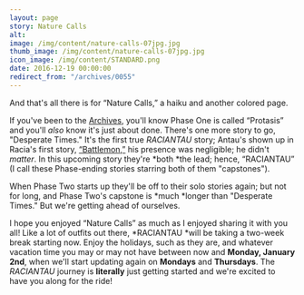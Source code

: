 ```yaml
---
layout: page
story: Nature Calls
alt:
image: /img/content/nature-calls-07jpg.jpg
thumb_image: /img/content/nature-calls-07jpg.jpg
icon_image: /img/content/STANDARD.png
date: 2016-12-19 00:00:00
redirect_from: "/archives/0055"
---
```



And that's all there is for “Nature Calls,” a haiku and another colored page.

If you've been to the [Archives](/archives/), you'll know Phase One is called “Protasis” and you'll *also*&nbsp;know it's just about done. There's one more story to go, "Desperate Times." It's the first true *RACIANTAU*&nbsp;story; Antau's shown up in Racia's first story, [“Battlemon,”](/comics/battlemon-05/)&nbsp;his presence was negligible; he didn't *matter*. In this upcoming story they're *both&nbsp;*the lead; hence, “RACIANTAU” (I call these Phase-ending stories starring both of them "capstones").

When Phase Two starts up they'll be off to their solo stories again; but not for long, and Phase Two's capstone is *much&nbsp;*longer than "Desperate Times." But we're getting ahead of ourselves.

I hope you enjoyed “Nature Calls” as much as I enjoyed sharing it with you all! Like a lot of outfits out there,&nbsp;*RACIANTAU&nbsp;*will be taking a two-week break starting now. Enjoy the holidays, such as they are, and whatever vacation time you may or may not have between now and **Monday, January 2nd**, when we'll start updating again on&nbsp;**Mondays** and **Thursdays**. The *RACIANTAU*&nbsp;journey is **literally**&nbsp;just getting started and we're excited to have you along for the ride!
